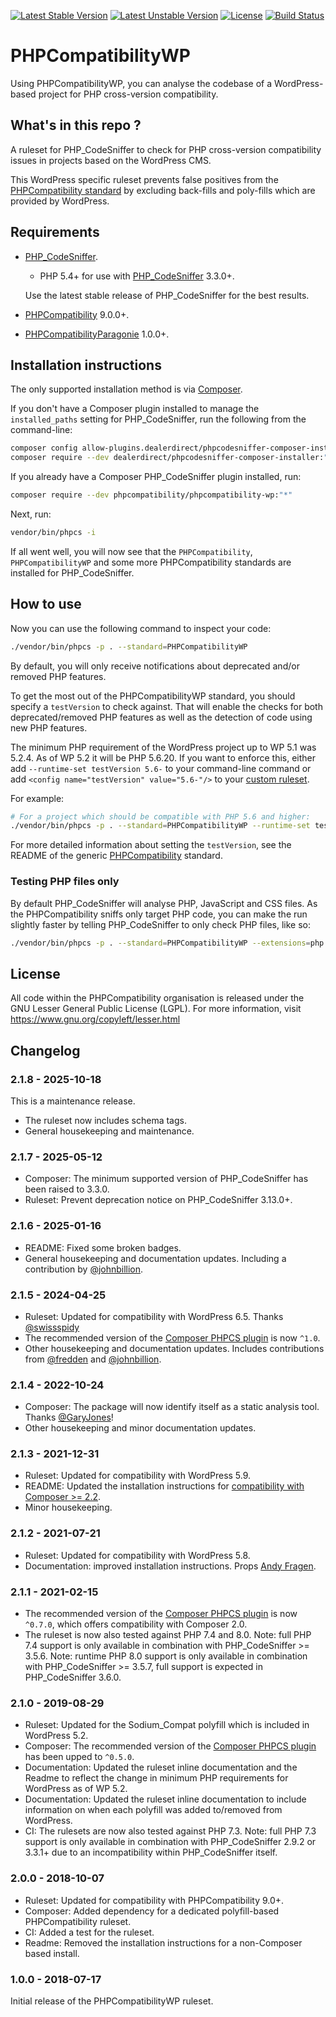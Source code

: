 [![Latest Stable Version](https://img.shields.io/packagist/v/phpcompatibility/phpcompatibility-wp?label=stable)](https://packagist.org/packages/phpcompatibility/phpcompatibility-wp)
[![Latest Unstable Version](https://img.shields.io/badge/unstable-dev--develop-e68718.svg?maxAge=2419200)](https://packagist.org/packages/phpcompatibility/phpcompatibility-wp)
[![License](https://img.shields.io/github/license/PHPCompatibility/PHPCompatibilityWP?color=00a7a7)](https://github.com/PHPCompatibility/PHPCompatibilityWP/blob/master/LICENSE)
[![Build Status](https://github.com/PHPCompatibility/PHPCompatibilityWP/actions/workflows/ci.yml/badge.svg?branch=master)](https://github.com/PHPCompatibility/PHPCompatibilityWP/actions/workflows/ci.yml)

# PHPCompatibilityWP

Using PHPCompatibilityWP, you can analyse the codebase of a WordPress-based project for PHP cross-version compatibility.


## What's in this repo ?

A ruleset for PHP_CodeSniffer to check for PHP cross-version compatibility issues in projects based on the WordPress CMS.

This WordPress specific ruleset prevents false positives from the [PHPCompatibility standard](https://github.com/PHPCompatibility/PHPCompatibility) by excluding back-fills and poly-fills which are provided by WordPress.


## Requirements

* [PHP_CodeSniffer](https://github.com/PHPCSStandards/PHP_CodeSniffer).
    * PHP 5.4+ for use with [PHP_CodeSniffer](https://github.com/PHPCSStandards/PHP_CodeSniffer) 3.3.0+.

    Use the latest stable release of PHP_CodeSniffer for the best results.
* [PHPCompatibility](https://github.com/PHPCompatibility/PHPCompatibility) 9.0.0+.
* [PHPCompatibilityParagonie](https://github.com/PHPCompatibility/PHPCompatibilityParagonie) 1.0.0+.


## Installation instructions

The only supported installation method is via [Composer](https://getcomposer.org/).

If you don't have a Composer plugin installed to manage the `installed_paths` setting for PHP_CodeSniffer, run the following from the command-line:
```bash
composer config allow-plugins.dealerdirect/phpcodesniffer-composer-installer true
composer require --dev dealerdirect/phpcodesniffer-composer-installer:"^1.0" phpcompatibility/phpcompatibility-wp:"*"
```

If you already have a Composer PHP_CodeSniffer plugin installed, run:
```bash
composer require --dev phpcompatibility/phpcompatibility-wp:"*"
```

Next, run:
```bash
vendor/bin/phpcs -i
```
If all went well, you will now see that the `PHPCompatibility`, `PHPCompatibilityWP` and some more PHPCompatibility standards are installed for PHP_CodeSniffer.


## How to use

Now you can use the following command to inspect your code:
```bash
./vendor/bin/phpcs -p . --standard=PHPCompatibilityWP
```

By default, you will only receive notifications about deprecated and/or removed PHP features.

To get the most out of the PHPCompatibilityWP standard, you should specify a `testVersion` to check against. That will enable the checks for both deprecated/removed PHP features as well as the detection of code using new PHP features.

The minimum PHP requirement of the WordPress project up to WP 5.1 was 5.2.4. As of WP 5.2 it will be PHP 5.6.20. If you want to enforce this, either add `--runtime-set testVersion 5.6-` to your command-line command or add `<config name="testVersion" value="5.6-"/>` to your [custom ruleset](https://github.com/PHPCompatibility/PHPCompatibility#using-a-custom-ruleset).

For example:
```bash
# For a project which should be compatible with PHP 5.6 and higher:
./vendor/bin/phpcs -p . --standard=PHPCompatibilityWP --runtime-set testVersion 5.6-
```

For more detailed information about setting the `testVersion`, see the README of the generic [PHPCompatibility](https://github.com/PHPCompatibility/PHPCompatibility#sniffing-your-code-for-compatibility-with-specific-php-versions) standard.


### Testing PHP files only

By default PHP_CodeSniffer will analyse PHP, JavaScript and CSS files. As the PHPCompatibility sniffs only target PHP code, you can make the run slightly faster by telling PHP_CodeSniffer to only check PHP files, like so:
```bash
./vendor/bin/phpcs -p . --standard=PHPCompatibilityWP --extensions=php --runtime-set testVersion 5.6-
```

## License

All code within the PHPCompatibility organisation is released under the GNU Lesser General Public License (LGPL). For more information, visit https://www.gnu.org/copyleft/lesser.html


## Changelog

### 2.1.8 - 2025-10-18

This is a maintenance release.

* The ruleset now includes schema tags.
* General housekeeping and maintenance.

### 2.1.7 - 2025-05-12

* Composer: The minimum supported version of PHP_CodeSniffer has been raised to 3.3.0.
* Ruleset: Prevent deprecation notice on PHP_CodeSniffer 3.13.0+.

### 2.1.6 - 2025-01-16

* README: Fixed some broken badges.
* General housekeeping and documentation updates. Including a contribution by [@johnbillion].

### 2.1.5 - 2024-04-25

* Ruleset: Updated for compatibility with WordPress 6.5. Thanks [@swissspidy]
* The recommended version of the [Composer PHPCS plugin] is now `^1.0`.
* Other housekeeping and documentation updates. Includes contributions from [@fredden] and [@johnbillion].

### 2.1.4 - 2022-10-24

* Composer: The package will now identify itself as a static analysis tool. Thanks [@GaryJones]!
* Other housekeeping and minor documentation updates.

### 2.1.3 - 2021-12-31

* Ruleset: Updated for compatibility with WordPress 5.9.
* README: Updated the installation instructions for [compatibility with Composer >= 2.2][composer22announce].
* Minor housekeeping.

[composer22announce]: https://blog.packagist.com/composer-2-2/#more-secure-plugin-execution

### 2.1.2 - 2021-07-21

* Ruleset: Updated for compatibility with WordPress 5.8.
* Documentation: improved installation instructions. Props [Andy Fragen](https://github.com/afragen).

### 2.1.1 - 2021-02-15

* The recommended version of the [Composer PHPCS plugin] is now `^0.7.0`, which offers compatibility with Composer 2.0.
* The ruleset is now also tested against PHP 7.4 and 8.0.
    Note: full PHP 7.4 support is only available in combination with PHP_CodeSniffer >= 3.5.6.
    Note: runtime PHP 8.0 support is only available in combination with PHP_CodeSniffer >= 3.5.7, full support is expected in PHP_CodeSniffer 3.6.0.

### 2.1.0 - 2019-08-29

* Ruleset: Updated for the Sodium_Compat polyfill which is included in WordPress 5.2.
* Composer: The recommended version of the [Composer PHPCS plugin] has been upped to `^0.5.0`.
* Documentation: Updated the ruleset inline documentation and the Readme to reflect the change in minimum PHP requirements for WordPress as of WP 5.2.
* Documentation: Updated the ruleset inline documentation to include information on when each polyfill was added to/removed from WordPress.
* CI: The rulesets are now also tested against PHP 7.3.
    Note: full PHP 7.3 support is only available in combination with PHP_CodeSniffer 2.9.2 or 3.3.1+ due to an incompatibility within PHP_CodeSniffer itself.

### 2.0.0 - 2018-10-07

* Ruleset: Updated for compatibility with PHPCompatibility 9.0+.
* Composer: Added dependency for a dedicated polyfill-based PHPCompatibility ruleset.
* CI: Added a test for the ruleset.
* Readme: Removed the installation instructions for a non-Composer based install.

### 1.0.0 - 2018-07-17

Initial release of the PHPCompatibilityWP ruleset.

[Composer PHPCS plugin]: https://github.com/PHPCSStandards/composer-installer/

[@fredden]:     https://github.com/fredden
[@GaryJones]:   https://github.com/GaryJones
[@johnbillion]: https://github.com/johnbillion
[@swissspidy]:  https://github.com/swissspidy
